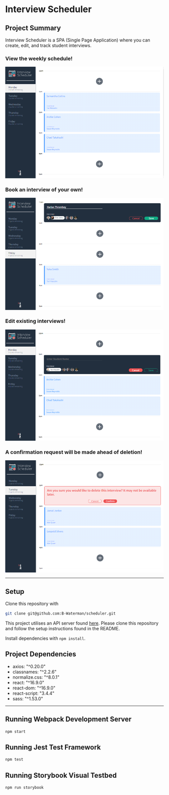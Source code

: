 # Interview Scheduler

## Project Summary
Interview Scheduler is a SPA (Single Page Application) where you can create, edit, and track student interviews.

### View the weekly schedule!
!["Interview Schedule"](https://github.com/B-Waterman/scheduler/blob/master/docs/InterviewSchedule.png?raw=true)

### Book an interview of your own!
!["Book an interview"](https://github.com/B-Waterman/scheduler/blob/master/docs/BookInterview.png?raw=true)

### Edit existing interviews!
!["Edit Interiew"](https://github.com/B-Waterman/scheduler/blob/master/docs/EditInterview.png?raw=true)

### A confirmation request will be made ahead of deletion!
!["Delete Confirm"](https://github.com/B-Waterman/scheduler/blob/master/docs/DeleteInterview.png?raw=true)

---

## Setup

Clone this repository with
```sh
git clone git@github.com:B-Waterman/scheduler.git
```

This project utilises an API server found [here](https://github.com/B-Waterman/scheduler-api). Please clone this repository and follow the setup instructions found in the README.

Install dependencies with `npm install`.

## Project Dependencies
* axios: "^0.20.0"
* classnames: "^2.2.6"
* normalize.css: "^8.0.1"
* react: "^16.9.0"
* react-dom: "^16.9.0"
* react-script: "3.4.4"
* sass: "^1.53.0"

---

## Running Webpack Development Server

```sh
npm start
```

## Running Jest Test Framework

```sh
npm test
```

## Running Storybook Visual Testbed

```sh
npm run storybook
```
